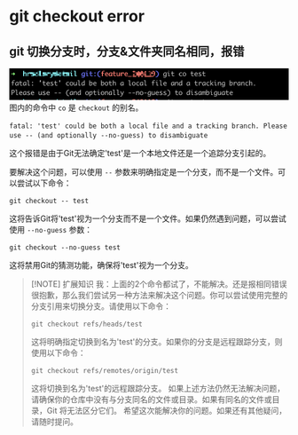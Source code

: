 # git checkout error

## git 切换分支时，分支&文件夹同名相同，报错

![](./images/D6t3EAlATj.png)
图内的命令中 `co` 是 `checkout` 的别名。

`fatal: 'test' could be both a local file and a tracking branch. Please use -- (and optionally --no-guess) to disambiguate`

这个报错是由于Git无法确定'test'是一个本地文件还是一个追踪分支引起的。

要解决这个问题，可以使用 `--` 参数来明确指定是一个分支，而不是一个文件。可以尝试以下命令：

```
git checkout -- test
```

这将告诉Git将'test'视为一个分支而不是一个文件。如果仍然遇到问题，可以尝试使用 `--no-guess` 参数：

```
git checkout --no-guess test
```

这将禁用Git的猜测功能，确保将'test'视为一个分支。 

> [!NOTE] 扩展知识
> 我：上面的2个命令都试了，不能解决。还是报相同错误
> 很抱歉，那么我们尝试另一种方法来解决这个问题。你可以尝试使用完整的分支引用来切换分支。请使用以下命令：
> 
> ```
> git checkout refs/heads/test
> ```
> 
> 这将明确指定切换到名为'test'的分支。如果你的分支是远程跟踪分支，则使用以下命令：
> 
> ```
> git checkout refs/remotes/origin/test
> ```
> 
> 这将切换到名为'test'的远程跟踪分支。 如果上述方法仍然无法解决问题，请确保你的仓库中没有与分支同名的文件或目录。如果有同名的文件或目录，Git 将无法区分它们。 希望这次能解决你的问题。如果还有其他疑问，请随时提问。







